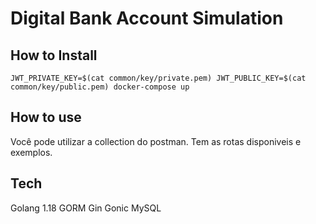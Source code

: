 # Digital Bank Account Simulation

## How to Install
`JWT_PRIVATE_KEY=$(cat common/key/private.pem) JWT_PUBLIC_KEY=$(cat common/key/public.pem) docker-compose up`

## How to use
Você pode utilizar a collection do postman. Tem as rotas disponiveis e exemplos.

## Tech
Golang 1.18
GORM
Gin Gonic
MySQL